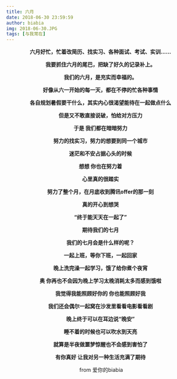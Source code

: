 ```yaml
---
title: 六月
date: 2018-06-30 23:59:59
author: biabia
img: 2018-06-30.JPG
tags: [与我常在]
---
```




<style>

p {text-align:center}

</style>



**六月好忙，忙着改简历、找实习、各种面试、考试、实训......**

**我要抓住六月的尾巴，把缺了好久的记录补上。**

**我们的六月，是充实而幸福的。**

**好像从六一开始的每一天，都在不停的忙各种事情**

**各自规划暑假要干什么，其实内心很渴望能待在一起做点什么**

**但是又不敢直接说破，怕给对方压力**

**于是  我们都在暗暗努力**

**努力的找实习，努力的想要到同一个城市**

**迷茫和不安占据心头的时候**  

**想想  你也在努力着**

**心里真的很踏实**

**努力了整个月，在月底收到腾讯offer的那一刻**

**真的开心到想哭**

**“终于能天天在一起了”**

**期待我们的七月**

**我们的七月会是什么样的呢？**

**一起上班，等你下班，一起回家**

**晚上洗完澡一起学习，饿了给你煮个夜宵**

**奥 你再也不会因为晚上学习太晚消耗太多而感到饿啦**

**我觉得我能照顾好你的  你也能照顾好我**

**我们还会偶尔一起窝在沙发里看看电影看看剧**

**晚上终于可以在耳边说“晚安”**

**睡不着的时候也可以吹水到天亮**

**就算是半夜做噩梦惊醒也不会感到害怕了**

**有你真好  让我对另一种生活充满了期待**

 

 

 

 



​                                                                                              from 爱你的biabia









